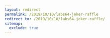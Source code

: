 ```yaml
---
layout: redirect
permalink: /2019/10/10/labs64-joker-raffle
redirect_to: /2019/10/10/labs64-joker-raffle/
sitemap:
  exclude: true
---
```

